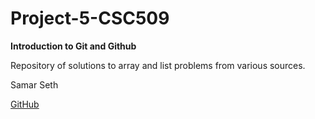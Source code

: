 # Project-5-CSC509
 
 **Introduction to Git and Github**
 
 Repository of solutions to array and list problems from various sources.
 
 
 Samar Seth
 
 [GitHub](https://www.github.com)
